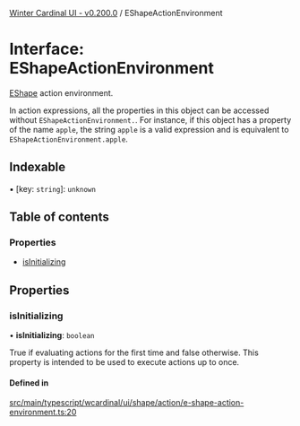 [Winter Cardinal UI - v0.200.0](../index.md) / EShapeActionEnvironment

# Interface: EShapeActionEnvironment

[EShape](EShape.md) action environment.

In action expressions, all the properties in this object can be accessed without `EShapeActionEnvironment.`.
For instance, if this object has a property of the name `apple`, the string `apple` is a valid expression
and is equivalent to `EShapeActionEnvironment.apple`.

## Indexable

▪ [key: `string`]: `unknown`

## Table of contents

### Properties

- [isInitializing](EShapeActionEnvironment.md#isinitializing)

## Properties

### isInitializing

• **isInitializing**: `boolean`

True if evaluating actions for the first time and false otherwise.
This property is intended to be used to execute actions up to once.

#### Defined in

[src/main/typescript/wcardinal/ui/shape/action/e-shape-action-environment.ts:20](https://github.com/winter-cardinal/winter-cardinal-ui/blob/v0.200.0/src/main/typescript/wcardinal/ui/shape/action/e-shape-action-environment.ts#L20)
